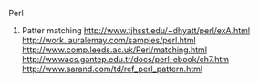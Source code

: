 Perl
1.	Patter matching
http://www.tjhsst.edu/~dhyatt/perl/exA.html
http://work.lauralemay.com/samples/perl.html
http://www.comp.leeds.ac.uk/Perl/matching.html
http://wwwacs.gantep.edu.tr/docs/perl-ebook/ch7.htm
http://www.sarand.com/td/ref_perl_pattern.html
